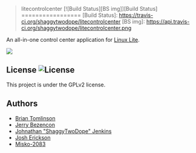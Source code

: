 > litecontrolcenter [![Build Status][BS img]][Build Status]
=================
[Build Status]: https://travis-ci.org/shaggytwodope/litecontrolcenter
[BS img]: https://api.travis-ci.org/shaggytwodope/litecontrolcenter.png

An all-in-one control center application for [Linux Lite](https://linuxliteos.com).

![](http://i.imgur.com/uF8q9ZT.png)

## License ![License](https://img.shields.io/badge/license-GPLv2-green.svg)

This project is under the GPLv2 license.

## Authors
- [Brian Tomlinson](https://github.com/darthlukan)
- [Jerry Bezencon](https://github.com/linuxlite/)
- [Johnathan "ShaggyTwoDope" Jenkins](https://github.com/shaggytwodope/)
- [Josh Erickson](https://github.com/snoj)
- [Misko-2083](https://github.com/Misko-2083/)
